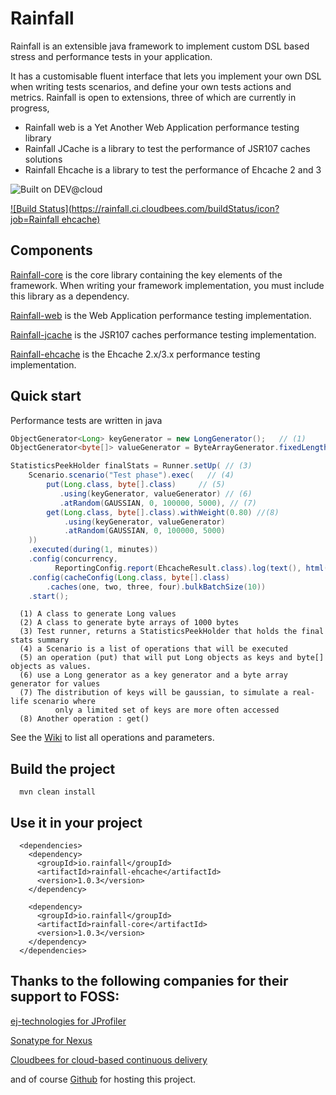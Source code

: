 Rainfall
========

Rainfall is an extensible java framework to implement custom DSL based stress and performance tests in your application.

It has a customisable fluent interface that lets you implement your own DSL when writing tests scenarios, and define your own tests actions and metrics.
Rainfall is open to extensions, three of which are currently in progress,
- Rainfall web is a Yet Another Web Application performance testing library
- Rainfall JCache is a library to test the performance of JSR107 caches solutions
- Rainfall Ehcache is a library to test the performance of Ehcache 2 and 3

![Built on DEV@cloud](https://www.cloudbees.com/sites/default/files/styles/large/public/Button-Built-on-CB-1.png?itok=3Tnkun-C)

[![Build Status](https://rainfall.ci.cloudbees.com/buildStatus/icon?job=Rainfall ehcache)](https://rainfall.ci.cloudbees.com/job/Rainfall%20ehcache/)

Components
----------
[Rainfall-core](https://github.com/aurbroszniowski/Rainfall-core) is the core library containing the key elements of the framework.
 When writing your framework implementation, you must include this library as a dependency.

[Rainfall-web](https://github.com/aurbroszniowski/Rainfall-web) is the Web Application performance testing implementation.

[Rainfall-jcache](https://github.com/aurbroszniowski/Rainfall-jcache) is the JSR107 caches performance testing implementation.

[Rainfall-ehcache](https://github.com/aurbroszniowski/Rainfall-ehcache) is the Ehcache 2.x/3.x performance testing implementation.


Quick start
-----------

Performance tests are written in java

```java
ObjectGenerator<Long> keyGenerator = new LongGenerator();   // (1)  
ObjectGenerator<byte[]> valueGenerator = ByteArrayGenerator.fixedLength(1000); // (2)

StatisticsPeekHolder finalStats = Runner.setUp( // (3) 
    Scenario.scenario("Test phase").exec(   // (4)
        put(Long.class, byte[].class)     // (5)   
           .using(keyGenerator, valueGenerator) // (6)
           .atRandom(GAUSSIAN, 0, 100000, 5000), // (7)
        get(Long.class, byte[].class).withWeight(0.80) //(8)
            .using(keyGenerator, valueGenerator)
            .atRandom(GAUSSIAN, 0, 100000, 5000)
    ))
    .executed(during(1, minutes))
    .config(concurrency, 
          ReportingConfig.report(EhcacheResult.class).log(text(), html()).summary(text()))
    .config(cacheConfig(Long.class, byte[].class)
        .caches(one, two, three, four).bulkBatchSize(10))
    .start();
```
 
```text
  (1) A class to generate Long values
  (2) A class to generate byte arrays of 1000 bytes
  (3) Test runner, returns a StatisticsPeekHolder that holds the final stats summary
  (4) a Scenario is a list of operations that will be executed
  (5) an operation (put) that will put Long objects as keys and byte[] objects as values.
  (6) use a Long generator as a key generator and a byte array generator for values
  (7) The distribution of keys will be gaussian, to simulate a real-life scenario where 
          only a limited set of keys are more often accessed
  (8) Another operation : get()        
```

See the [Wiki](https://github.com/aurbroszniowski/Rainfall-ehcache/wiki) to list all operations and parameters.


Build the project
-----------------
```maven
  mvn clean install
```

Use it in your project
----------------------
```maven
  <dependencies>
    <dependency>
      <groupId>io.rainfall</groupId>
      <artifactId>rainfall-ehcache</artifactId>
      <version>1.0.3</version>
    </dependency>

    <dependency>
      <groupId>io.rainfall</groupId>
      <artifactId>rainfall-core</artifactId>
      <version>1.0.3</version>
    </dependency>
  </dependencies>
```


Thanks to the following companies for their support to FOSS:
------------------------------------------------------------

[ej-technologies for JProfiler](http://www.ej-technologies.com/products/jprofiler/overview.html)

[Sonatype for Nexus](http://www.sonatype.org/)

[Cloudbees for cloud-based continuous delivery](https://www.cloudbees.com/)

and of course [Github](https://github.com/) for hosting this project.


